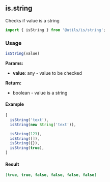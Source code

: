 ## is.string

Checks if value is a string

```javascript
import { isString } from '@utils/is/string';
```

### Usage

```javascript
isString(value)
```

**Params:**

* **value**: any - value to be checked

**Return:**

* boolean - value is a string

#### Example

```javascript
[
  isString('text'),
  isString(new String('text')),

  isString(123),
  isString([]),
  isString({}),
  isString(true),
]
```

#### Result

```json
[true, true, false, false, false, false]
```